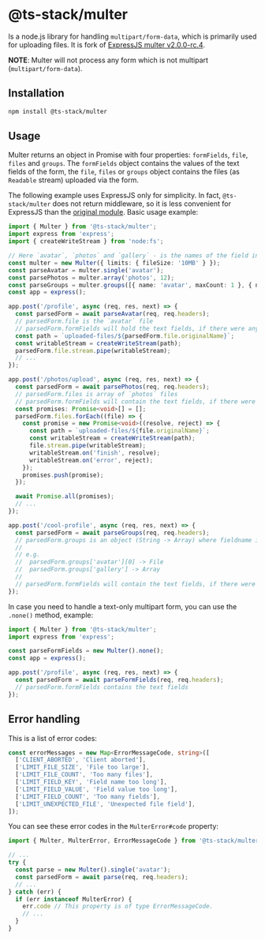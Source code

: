 # @ts-stack/multer

Is a node.js library for handling `multipart/form-data`, which is primarily used for uploading files. It is fork of [ExpressJS multer v2.0.0-rc.4][0].

**NOTE**: Multer will not process any form which is not multipart (`multipart/form-data`).

## Installation

```sh
npm install @ts-stack/multer
```

## Usage

Multer returns an object in Promise with four properties: `formFields`, `file`, `files` and `groups`. The `formFields` object contains the values of the text fields of the form, the `file`, `files` or `groups` object contains the files (as `Readable` stream) uploaded via the form.

The following example uses ExpressJS only for simplicity. In fact, `@ts-stack/multer` does not return middleware, so it is less convenient for ExpressJS than the [original module][0]. Basic usage example:

```ts
import { Multer } from '@ts-stack/multer';
import express from 'express';
import { createWriteStream } from 'node:fs';

// Here `avatar`, `photos` and `gallery` - is the names of the field in the HTML form.
const multer = new Multer({ limits: { fileSize: '10MB' } });
const parseAvatar = multer.single('avatar');
const parsePhotos = multer.array('photos', 12);
const parseGroups = multer.groups([{ name: 'avatar', maxCount: 1 }, { name: 'gallery', maxCount: 8 }]);
const app = express();

app.post('/profile', async (req, res, next) => {
  const parsedForm = await parseAvatar(req, req.headers);
  // parsedForm.file is the `avatar` file
  // parsedForm.formFields will hold the text fields, if there were any
  const path = `uploaded-files/${parsedForm.file.originalName}`;
  const writableStream = createWriteStream(path);
  parsedForm.file.stream.pipe(writableStream);
  // ...
});

app.post('/photos/upload', async (req, res, next) => {
  const parsedForm = await parsePhotos(req, req.headers);
  // parsedForm.files is array of `photos` files
  // parsedForm.formFields will contain the text fields, if there were any
  const promises: Promise<void>[] = [];
  parsedForm.files.forEach((file) => {
    const promise = new Promise<void>((resolve, reject) => {
      const path = `uploaded-files/${file.originalName}`;
      const writableStream = createWriteStream(path);
      file.stream.pipe(writableStream);
      writableStream.on('finish', resolve);
      writableStream.on('error', reject);
    });
    promises.push(promise);
  });

  await Promise.all(promises);
  // ...
});

app.post('/cool-profile', async (req, res, next) => {
  const parsedForm = await parseGroups(req, req.headers);
  // parsedForm.groups is an object (String -> Array) where fieldname is the key, and the value is array of files
  //
  // e.g.
  //  parsedForm.groups['avatar'][0] -> File
  //  parsedForm.groups['gallery'] -> Array
  //
  // parsedForm.formFields will contain the text fields, if there were any
});
```

In case you need to handle a text-only multipart form, you can use the `.none()` method, example:

```ts
import { Multer } from '@ts-stack/multer';
import express from 'express';

const parseFormFields = new Multer().none();
const app = express();

app.post('/profile', async (req, res, next) => {
  const parsedForm = await parseFormFields(req, req.headers);
  // parsedForm.formFields contains the text fields
});
```

## Error handling

This is a list of error codes:

```ts
const errorMessages = new Map<ErrorMessageCode, string>([
  ['CLIENT_ABORTED', 'Client aborted'],
  ['LIMIT_FILE_SIZE', 'File too large'],
  ['LIMIT_FILE_COUNT', 'Too many files'],
  ['LIMIT_FIELD_KEY', 'Field name too long'],
  ['LIMIT_FIELD_VALUE', 'Field value too long'],
  ['LIMIT_FIELD_COUNT', 'Too many fields'],
  ['LIMIT_UNEXPECTED_FILE', 'Unexpected file field'],
]);
```

You can see these error codes in the `MulterError#code` property:

```ts
import { Multer, MulterError, ErrorMessageCode } from '@ts-stack/multer';

// ...
try {
  const parse = new Multer().single('avatar');
  const parsedForm = await parse(req, req.headers);
  // ...
} catch (err) {
  if (err instanceof MulterError) {
    err.code // This property is of type ErrorMessageCode.
    // ...
  }
}
```

[0]: https://github.com/expressjs/multer/tree/v2.0.0-rc.4
